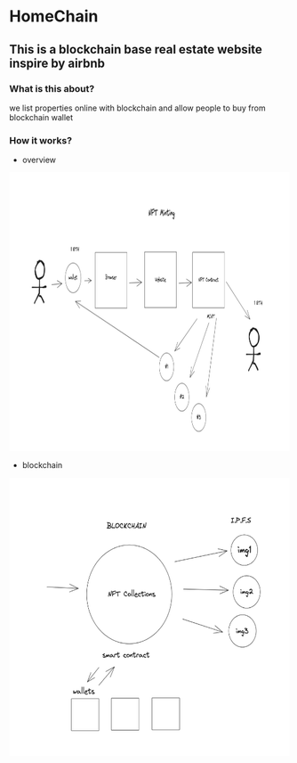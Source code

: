 # HomeChain
## This is a blockchain base real estate website inspire by airbnb

### What is this about?
we list properties online with blockchain and allow people to buy from blockchain wallet

### How it works?
- overview
  
<img src="https://github.com/Opengundumstyle/HomeChain/blob/main/overview1.png" alt="overview1" 
  width="850" height="500" >

- blockchain

<img src="https://github.com/Opengundumstyle/HomeChain/blob/main/overview2.png" alt="overview1" 
  width="600" height="500" >

